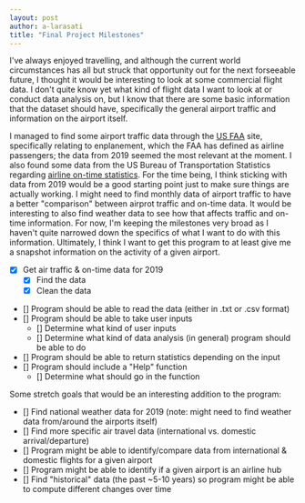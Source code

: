 ```yaml
---
layout: post
author: a-larasati
title: "Final Project Milestones"
---
```

I've always enjoyed travelling, and although the current world circumstances has all but struck that opportunity out for the next forseeable future, I thought it would be interesting to look at some commercial flight data. I don't quite know yet what kind of flight data I want to look at or conduct data analysis on, but I know that there are some basic information that the dataset should have, specifically the general airport traffic and information on the airport itself.

I managed to find some airport traffic data through the [US FAA](https://www.faa.gov/airports/planning_capacity/passenger_allcargo_stats/passenger/) site, specifically relating to enplanement, which the FAA has defined as airline passengers; the data from 2019 seemed the most relevant at the moment. I also found some data from the US Bureau of Transportation Statistics regarding [airline on-time statistics](https://www.transtats.bts.gov/OT_Delay/OT_DelayCause1.asp?pn=1). For the time being, I think sticking with data from 2019 would be a good starting point just to make sure things are actually working. I might need to find monthly data of airport traffic to have a better "comparison" between airprot traffic and on-time data. It would be interesting to also find weather data to see how that affects traffic and on-time information. For now, I'm keeping the milestones very broad as I haven't quite narrowed down the specifics of what I want to do with this information. Ultimately, I think I want to get this program to at least give me a snapshot information on the activity of a given airport.

- [x] Get air traffic & on-time data for 2019
  - [x] Find the data
  - [x] Clean the data
- [] Program should be able to read the data (either in .txt or .csv format)
- [] Program should be able to take user inputs
  - [] Determine what kind of user inputs
  - [] Determine what kind of data analysis (in general) program should be able to do
- [] Program should be able to return statistics depending on the input
- [] Program should include a "Help" function
  - [] Determine what should go in the function
 
Some stretch goals that would be an interesting addition to the program:
- [] Find national weather data for 2019 (note: might need to find weather data from/around the airports itself)
- [] Find more specific air travel data (international vs. domestic arrival/departure)
- [] Program might be able to identify/compare data from international & domestic flights for a given airport
- [] Program might be able to identify if a given airport is an airline hub
- [] Find "historical" data (the past ~5-10 years) so program might be able to compute different changes over time
